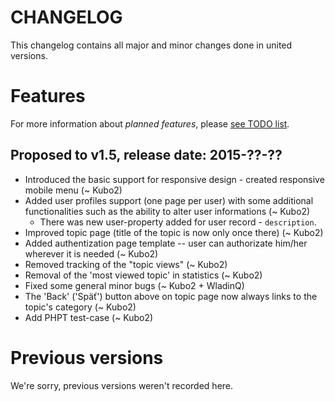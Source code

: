 # CHANGELOG

This changelog contains all major and minor changes done in united versions.

# Features

For more information about _planned features_, please [see TODO list](TODOlist.md).

## Proposed to v1.5, release date: 2015-??-??

   + Introduced the basic support for responsive design - created responsive mobile menu (~ Kubo2)
   + Added user profiles support (one page per user) with some additional functionalities such as the ability to alter user informations (~ Kubo2)
      * There was new user-property added for user record - `description`.
   + Improved topic page (title of the topic is now only once there) (~ Kubo2)
   + Added authentization page template -- user can authorizate him/her wherever it is needed (~ Kubo2)
   + Removed tracking of the "topic views" (~ Kubo2)
   + Removal of the 'most viewed topic' in statistics (~ Kubo2)
   + Fixed some general minor bugs (~ Kubo2 + WladinQ)
   + The 'Back' ('Späť') button above on topic page now always links to the topic's category (~ Kubo2)
   + Add PHPT test-case (~ Kubo2)

# Previous versions

We're sorry, previous versions weren't recorded here.
